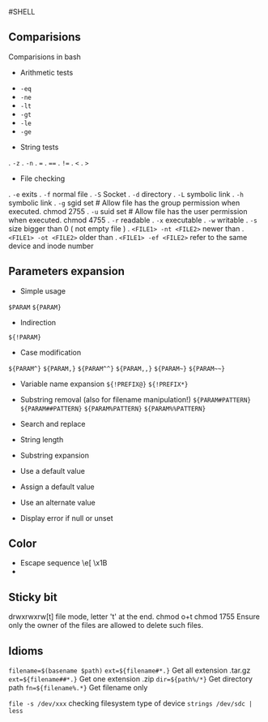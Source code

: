 #SHELL

## Comparisions
Comparisions in bash

* Arithmetic tests
    
- `-eq`
- `-ne`
- `-lt`
- `-gt`
- `-le`
- `-ge`
       
* String tests
   
. `-z`
. `-n`
. `=`
. `==`
. `!=`
. `<` 
. `>` 
       
* File checking
   
. `-e` exits
. `-f` normal file
. `-S` Socket
. `-d` directory
. `-L` symbolic link
. `-h` symbolic link
. `-g` sgid set # Allow file has the group permission when executed. chmod 2755 <file>
. `-u` suid set # Allow file has the user permission when executed. chmod 4755 <file>
. `-r` readable
. `-x` executable
. `-w` writable
. `-s` size bigger than 0 ( not empty file )
. `<FILE1> -nt <FILE2>` newer than
. `<FILE1> -ot <FILE2>` older than
. `<FILE1> -ef <FILE2>` refer to the same device and inode number
        
## Parameters expansion         

- Simple usage

`$PARAM`
`${PARAM}`
 
- Indirection 

`${!PARAM}` 
    
- Case modification

`${PARAM^}`
`${PARAM,}`
`${PARAM^^}`
`${PARAM,,}`
`${PARAM~}`
`${PARAM~~}`
    
- Variable name expansion
`${!PREFIX@}`
`${!PREFIX*}`
    
- Substring removal (also for filename manipulation!)
`${PARAM#PATTERN}`
`${PARAM##PATTERN}`
`${PARAM%PATTERN}`
`${PARAM%%PATTERN}`
   
- Search and replace
- String length
- Substring expansion
- Use a default value
- Assign a default value
- Use an alternate value
- Display error if null or unset
	 
##  Color 
* Escape sequence \e[  \x1B
* 
## Sticky bit 
drwxrwxrw[t] file mode, letter 't' at the end.
chmod o+t <file>
chmod 1755 <file>
Ensure only the owner of the files are allowed to delete such files.

## Idioms

`filename=$(basename $path)`
`ext=${filename#*.}` Get all extension .tar.gz
`ext=${filename##*.}` Get one extension .zip 
`dir=${path%/*}` Get directory path
`fn=${filename%.*}` Get filename only
    
    
`file -s /dev/xxx` checking filesystem type of device
`strings /dev/sdc | less`
